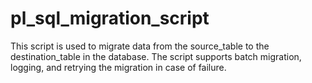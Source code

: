 # pl_sql_migration_script
This script is used to migrate data from the source_table to the destination_table in the database. The script supports batch migration, logging, and retrying the migration in case of failure.
